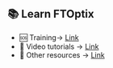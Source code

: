 ## 📚 Learn FTOptix

- 🆘 Training-> [Link](./Learning_material_Help.md)
- 🎥 Video tutorials -> [Link](./Learning_material_Videos.md)
- 📂 Other resources -> [Link](./Learning_material_Other_resources.md)
